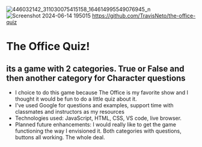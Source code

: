 ![446032142_311030075415158_164614995549076945_n](https://github.com/TravisNeto/the-office-quiz/assets/168302897/0b24652b-0e0e-438a-bdd7-2cfcb726acb2)
![Screenshot 2024-06-14 195015](https://github.com/TravisNeto/the-office-quiz/assets/168302897/db0788cb-2e13-4b5e-bd50-c4456897c8cf)
https://github.com/TravisNeto/the-office-quiz
# The Office Quiz!
## its a game with 2 categories. True or False and then another category for Character questions
* I choice to do this game because The Office is my favorite show and I thought it would be fun to do a little quiz about it.
* I've used Google for questions and examples, support time with classmates and instructors as my resources
* Technologies used: JavaScript, HTML, CSS, VS code, live browser.
* Planned future enhancements: I would really like to get the game functioning the way I envisioned it. Both categories with questions, buttons all working. The whole deal.
